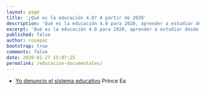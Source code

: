 ```yaml
---
layout: page
title: '¿Qué es la educación 4.0? A partir de 2020'
description: 'Qué es la educación 4.0 para 2020, aprender a estudiar desde casa y sin ayuda de profesores'
excerpt: 'Qué es la educación 4.0 para 2020, aprender a estudiar desde casa y sin ayuda de profesores'
published: false
author: rosepac
bootstrap: true
comments: false
date: 2020-01-27 15:07:25
permalink: /educacion-documentales/
---
```


* [Yo denuncio el sistema educativo](/reflexion-yo-denuncio-al-sistema-educativo/)	Prince Ea